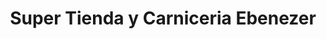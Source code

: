 ---
title: "Super Tienda y Carniceria Ebenezer"
url: /fraijanes/super-tienda-y-carniceria-ebenezer/
shop: Metzgerei
---